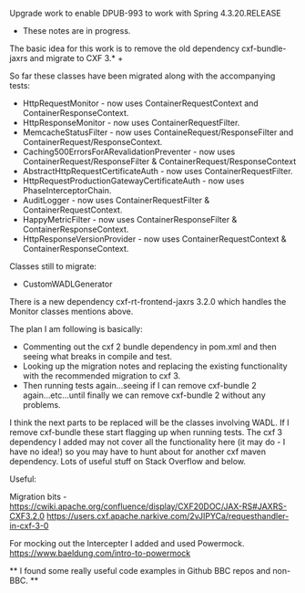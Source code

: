 Upgrade work to enable DPUB-993 to work with Spring 4.3.20.RELEASE

* These notes are in progress.

The basic idea for this work is to remove the old dependency cxf-bundle-jaxrs and migrate to CXF 3.* +

So far these classes have been migrated along with the accompanying tests:

* HttpRequestMonitor  - now uses ContainerRequestContext and ContainerResponseContext.
* HttpResponseMonitor - now uses ContainerRequestFilter.
* MemcacheStatusFilter - now uses ContaineRequest/ResponseFilter and ContainerRequest/ResponseContext.
* Caching500ErrorsForARevalidationPreventer - now uses ContainerRequest/ResponseFilter & ContainerRequest/ResponseContext
* AbstractHttpRequestCertificateAuth - now uses ContainerRequestFilter.
* HttpRequestProductionGatewayCertificateAuth - now uses PhaseInterceptorChain.
* AuditLogger - now uses ContainerRequestFilter & ContainerRequestContext.
* HappyMetricFilter - now uses ContainerResponseFilter & ContainerResponseContext.
* HttpResponseVersionProvider - now uses ContainerRequestContext & ContainerResponseContext.

Classes still to migrate:

- CustomWADLGenerator

There is a new dependency cxf-rt-frontend-jaxrs 3.2.0 which handles the Monitor classes mentions above.

The plan I am following is basically:

- Commenting out the cxf 2 bundle  dependency in pom.xml and then seeing what breaks
in compile and test.
- Looking up the migration notes and replacing the existing functionality with the recommended
migration to cxf 3.
- Then running tests again...seeing if I can remove cxf-bundle 2 again...etc...until finally we can remove cxf-bundle 2 without
any problems.

I think the next parts to be replaced will be the classes involving WADL. If I remove cxf-bundle these start flagging up
when running tests. The cxf 3 dependency I added may not cover all the functionality here (it may do - I have no idea!)
so you may have to hunt about for another cxf maven dependency. Lots of useful stuff on Stack Overflow and below.

Useful:

Migration bits -
https://cwiki.apache.org/confluence/display/CXF20DOC/JAX-RS#JAXRS-CXF3.2.0
https://users.cxf.apache.narkive.com/2vJIPYCa/requesthandler-in-cxf-3-0

For mocking out the Intercepter I added and used Powermock.
https://www.baeldung.com/intro-to-powermock

** I found some really useful code examples in Github BBC repos and non-BBC. **
